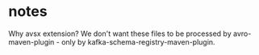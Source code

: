 # notes

Why avsx extension? We don't want these files to be processed by avro-maven-plugin - only by kafka-schema-registry-maven-plugin.

